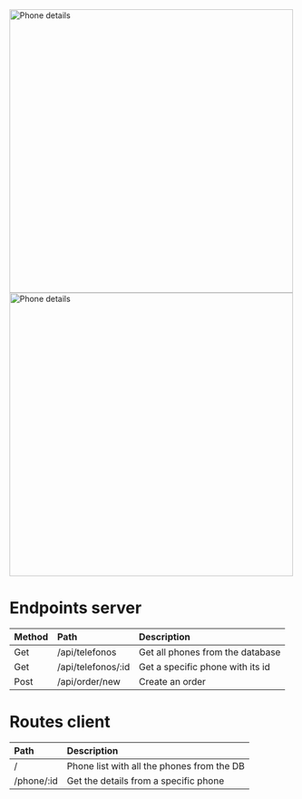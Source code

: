 <img src="https://www.marketingdigitalmadrid.net/images/all-phones-list.jpg" alt="Phone details" width="500"/>

<img src="https://www.marketingdigitalmadrid.net/images/phone-details.jpg" alt="Phone details" width="500"/>

# Endpoints server

| Method | Path               | Description                      |
| :----- | :----------------- | :------------------------------- |
| Get    | /api/telefonos     | Get all phones from the database |
| Get    | /api/telefonos/:id | Get a specific phone with its id |
| Post   | /api/order/new | Create an order |

# Routes client

| Path       | Description                                |
| :--------- | :----------------------------------------- |
| /          | Phone list with all the phones from the DB |
| /phone/:id | Get the details from a specific phone      |
